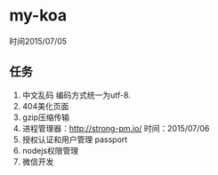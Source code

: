 # my-koa
 时间2015/07/05
## 任务
1. 中文乱码
   编码方式统一为utf-8.
2. 404美化页面
3. gzip压缩传输
4. 进程管理器：http://strong-pm.io/  时间：2015/07/06
5. 授权认证和用户管理 passport
6. nodejs权限管理
7. 微信开发